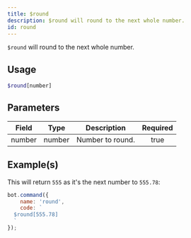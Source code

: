 ```yaml
---
title: $round
description: $round will round to the next whole number.
id: round
---
```


`$round` will round to the next whole number.

## Usage

```php
$round[number]
```

## Parameters

| Field  | Type   | Description      | Required |
| ------ | ------ | ---------------- | :------: |
| number | number | Number to round. |   true   |

## Example(s)

This will return `555` as it's the next number to `555.78`:

```javascript
bot.command({
    name: 'round',
    code: `
  $round[555.78]
  `
});
```